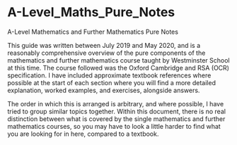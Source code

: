 # A-Level_Maths_Pure_Notes
A-Level Mathematics and Further Mathematics Pure Notes

This guide was written between July 2019 and May 2020, and is a reasonably comprehensive overview of the pure components of the mathematics and further mathematics course taught by Westminster School at this time. The course followed was the Oxford Cambridge and RSA (OCR) specification. I have included approximate textbook references where possible at the start of each section where you will find a more detailed explanation, worked examples, and exercises, alongside answers.

The order in which this is arranged is arbitrary, and where possible, I have tried to group similar topics together. Within this document, there is no real distinction between what is covered by the single mathematics and further mathematics courses, so you may have to look a little harder to find what you are looking for in here, compared to a textbook.
